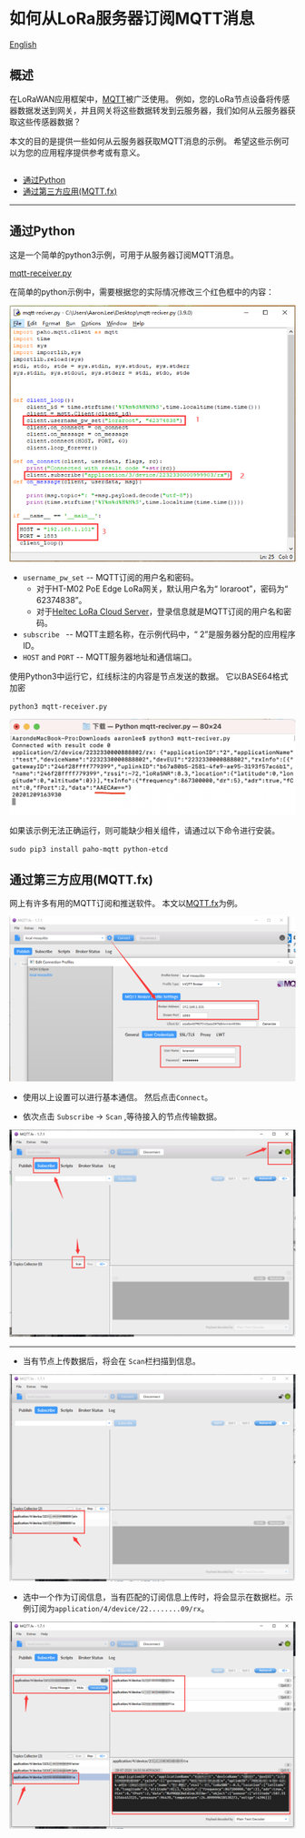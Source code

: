 # 如何从LoRa服务器订阅MQTT消息
[English](https://heltec-automation-docs.readthedocs.io/en/latest/general/subscribe_mqtt_messages.html)

## 概述

在LoRaWAN应用框架中，[MQTT](https://mqtt.org)被广泛使用。 例如，您的LoRa节点设备将传感器数据发送到网关，并且网关将这些数据转发到云服务器，我们如何从云服务器获取这些传感器数据？

本文的目的是提供一些如何从云服务器获取MQTT消息的示例。 希望这些示例可以为您的应用程序提供参考或有意义。

```Tip:: MQTT成功订阅的四个关键：1.主机地址，2.主机端口，3.用户名/密码，4. MQTT主题。

```

- [通过Python](#python)
- [通过第三方应用(MQTT.fx)](#MQTT.fx)

----------

## 通过Python

这是一个简单的python3示例，可用于从服务器订阅MQTT消息。

[mqtt-receiver.py](https://resource.heltec.cn/download/tools/mqtt-reciver.py)

在简单的python示例中，需要根据您的实际情况修改三个红色框中的内容：

![](img/subscribe_mqtt_messages/01.png)

- `username_pw_set` -- MQTT订阅的用户名和密码。
  - 对于HT-M02 PoE Edge LoRa网关，默认用户名为“ loraroot”，密码为“ 62374838”。
  - 对于[Heltec LoRa Cloud Server](http://cloud.heltec.org)，登录信息就是MQTT订阅的用户名和密码。
- `subscribe ` -- MQTT主题名称，在示例代码中，“ 2”是服务器分配的应用程序ID。
- `HOST` and `PORT` -- MQTT服务器地址和通信端口。

使用Python3中运行它，红线标注的内容是节点发送的数据。 它以BASE64格式加密

`python3 mqtt-receiver.py` 	

![](img/subscribe_mqtt_messages/02.png)

如果该示例无法正确运行，则可能缺少相关组件，请通过以下命令进行安装。

`sudo pip3 install paho-mqtt python-etcd`

## 通过第三方应用(MQTT.fx)

网上有许多有用的MQTT订阅和推送软件。 本文以[MQTT.fx](https://mqttfx.jensd.de/index.php)为例。

![](img/subscribe_mqtt_messages/03.png)

- 使用以上设置可以进行基本通信。 然后点击`Connect`。

- 依次点击 `Subscribe` -> `Scan` ,等待接入的节点传输数据。

![](img/subscribe_mqtt_messages/04.png)

---------------------

- 当有节点上传数据后，将会在 `Scan`栏扫描到信息。

![](img/subscribe_mqtt_messages/05.png)

- 选中一个作为订阅信息，当有匹配的订阅信息上传时，将会显示在数据栏。示例订阅为`application/4/device/22........09/rx`。

![](img/subscribe_mqtt_messages/06.png)